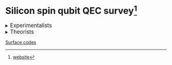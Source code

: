 # Silicon spin qubit QEC survey[^1]

[^1]: [website](https://marcosj.github.io/qdot/)

<details><summary><big>Experimentalists</big></summary>

- <details><summary>Seigo Tarucha (RIKEN)</summary>

	&emsp;[arXiv](https://arxiv.org/search/?query=Seigo+Tarucha&searchtype=author&abstracts=hide)
	&emsp;[scholar](https://www.semanticscholar.org/author/S.-Tarucha/4578509?sort=pub-date)
	&emsp;[ORCID](https://orcid.org/0000-0001-7465-0135)

	year | title | DOI | pdf | ppt
	--- | --- | --- | --- | ---
	2023 | Rapid single-shot parity spin readout in a silicon double quantum dot with fidelity exceeding 99% | [arXiv](https://arxiv.org/abs/2309.00225) | <a href="https://arxiv.org/pdf/2309.00225">pdf</a>
	2023 | Hamiltonian Phase Error in Resonantly Driven CNOT Gate Above the Fault-Tolerant Threshold | [arXiv](https://arxiv.org/pdf/2307.09031) | <a href="https://arxiv.org/pdf/2307.09031">pdf</a>
	2023 | Dynamical nuclear spin polarization in a quantum dot with an EDSR-driven electron spin | [arXiv](https://arxiv.org/abs/2306.11253) | <a href="https://arxiv.org/pdf/2306.11253">pdf</a>
	2023 | Josephson diode effect derived from short-range coherent coupling | [arXiv](https://arxiv.org/abs/2305.07923) [DOI](https://www-nature-com.ezproxy.sibdi.ucr.ac.cr/articles/s41567-023-02144-x) | <a href="https://arxiv.org/pdf/2305.07923.pdf">pdf</a> <a href="https://www-nature-com.ezproxy.sibdi.ucr.ac.cr/articles/s41567-023-02144-x.pdf">pdf</a>
	2023 | Engineering of anomalous Josephson effect in coherently coupled Josephson junctions | [arXiv](https://arxiv.org/abs/2305.06596) | <a href="https://arxiv.org/pdf/2305.06596">pdf</a>
	2023 | Phase-dependent Andreev molecules and superconducting gap closing in coherently coupled Josephson junctions | [arXiv](https://arxiv.org/abs/2303.10540) | <a href="https://arxiv.org/pdf/2303.10540">pdf</a>
	2023 | Phonon-mediated spin dynamics in a two-electron double quantum dot under a phonon temperature gradient | [arXiv](https://arxiv.org/abs/2303.05700) | <a href="https://arxiv.org/pdf/2303.05700">pdf</a>
	2023 | Optically driven rotation of exciton-polariton condensates | [arXiv](https://arxiv.org/abs/2209.01904) [DOI](https://pubs-acs-org.ezproxy.sibdi.ucr.ac.cr/doi/10.1021/acs.nanolett.3c01021) | <a href="https://arxiv.org/pdf/2209.01904">pdf</a> <a href="https://pubs-acs-org.ezproxy.sibdi.ucr.ac.cr/doi/epdf/10.1021/acs.nanolett.3c01021">pdf</a>
	2023 | Spatial noise correlations beyond nearest-neighbor in 28Si/SiGe spin qubits | [arXiv](https://arxiv.org/abs/2302.11717) | <a href="https://arxiv.org/pdf/2302.11717">pdf</a>
	2022 | Noise robust automatic charge state recognition in quantum dots by machine learning and pre-processing, and visual explanations of the model with Grad-CAM | [arXiv](https://arxiv.org/abs/2210.15070) | <a href="https://arxiv.org/pdf/2210.15070">pdf</a>
	2023 | Feedback-based active reset of a spin qubit in silicon | [arXiv](https://arxiv.org/abs/2209.02259) [DOI](https://doi.org/10.1038/s41534-023-00719-3) | <a href="https://arxiv.org/pdf/2209.02259">pdf</a> <a href="https://www.nature.com/articles/s41467-022-33453-z.pdf">pdf</a> | <a href="ppt/2209.02259.html">ppt</a>
	2022 | A shuttling-based two-qubit logic gate for linking distant silicon quantum processors | [arXiv](https://arxiv.org/abs/2202.01357) [DOI](https://doi.org/10.1038/s41467-022-33453-z) | <a href="https://arxiv.org/pdf/2202.01357">pdf</a> <a href="https://www.nature.com/articles/s41467-022-33453-z.pdf">pdf</a> | <a href="ppt/2202.01357.html">ppt</a>
	2022 | Bayesian estimation of correlation functions | [arXiv](https://arxiv.org/abs/2205.03611) [DOI](https://doi.org/10.1103/PhysRevResearch.4.043166) | <a href="https://arxiv.org/pdf/2205.03611">pdf</a>
	2022 | Quasiparticle trapping at vortices producing Josephson supercurrent enhancement | [arXiv](https://arxiv.org/abs/2111.01381) [DOI](https://doi.org/10.1103/PhysRevLett.128.207001) | <a href="https://arxiv.org/pdf/2111.01381">pdf</a>
	2022 | Quantum error correction with silicon spin qubits | [arXiv](https://arxiv.org/abs/2201.08581) [DOI](https://doi.org/10.1038/s41586-022-04986-6) | <a href="https://arxiv.org/pdf/2201.08581">pdf</a> <a href="https://www.nature.com/articles/s41586-022-04986-6.pdf">pdf</a> | <a href="ppt/2201.08581.html">ppt</a>
	2022 | Observation of nonlocal Josephson effect on double InAs nanowires | [arXiv](https://arxiv.org/abs/2112.12960) [DOI](https://doi.org/10.1038/s42005-022-00994-0) | <a href="https://arxiv.org/pdf/2112.12960">pdf</a> <a href="https://www.nature.com/articles/s42005-022-00994-0.pdf">pdf</a>
	2021 | Coexistence of parallel and series current paths in parallel-coupled double quantum dots in nonlinear transport regime | [arXiv](https://arxiv.org/abs/2110.05857) [DOI](https://doi.org/10.35848/1882-0786/ac25c5) | <a href="https://arxiv.org/pdf/2110.05857">pdf</a>
	2022 | Temperature-induced phase transitions in the correlated quantum Hall state of bilayer graphene | [arXiv](https://arxiv.org/abs/2108.11464) [DOI](https://journals-aps-org.ezproxy.sibdi.ucr.ac.cr/prb/abstract/10.1103/PhysRevB.105.075427) | <a href="https://arxiv.org/pdf/2108.11464">pdf</a> <a href="https://journals-aps-org.ezproxy.sibdi.ucr.ac.cr/prb/pdf/10.1103/PhysRevB.105.075427">pdf</a>
	2022 | Fast universal quantum gate above the fault-tolerance threshold in silicon | [arXiv](https://arxiv.org/abs/2108.02626) [DOI](https://www-nature-com.ezproxy.sibdi.ucr.ac.cr/articles/s41586-021-04182-y) | <a href="https://arxiv.org/pdf/2108.02626">pdf</a> <a href="https://www-nature-com.ezproxy.sibdi.ucr.ac.cr/articles/s41586-021-04182-y.pdf">pdf</a> | <a href="ppt/2108.02626.html">ppt</a>
	2021 | Designs for a two-dimensional Si quantum dot array with spin qubit addressa | [arXiv](https://arxiv.org/abs/2106.11124) | <a href="https://arxiv.org/pdf/2106.11124">pdf</a>
	2022 | Real-time observation of charge-spin cooperative dynamics driven by a nonequilibrium phonon environment | [arXiv](https://arxiv.org/abs/2106.01576) [DOI](https://doi.org/10.1103/PhysRevLett.129.095901) | <a href="https://arxiv.org/pdf/2106.01576">pdf</a>
	2021 | Real-Time Feedback Control of Charge Sensing for Quantum Dot Qubits | [arXiv](https://arxiv.org/abs/2103.15258) [DOI](https://doi.org/10.1103/PhysRevApplied.15.L031003) | <a href="https://arxiv.org/pdf/2103.15258">pdf</a>
	2021 | Gate voltage dependence of noise distribution in radio-frequency reflectometry in gallium arsenide quantum dots | [arXiv](https://arxiv.org/abs/2012.04177) [DOI](https://doi.org/10.35848/1882-0786/abe41f) | <a href="https://arxiv.org/pdf/2012.04177">pdf</a>
	2021 | Quantum tomography of an entangled three-qubit state in silicon | [arXiv](https://arxiv.org/abs/2010.10316) [DOI](https://doi.org/10.1103/s41565-021-00925-0) | <a href="https://arxiv.org/pdf/2010.10316">pdf</a>| <a href="ppt/2010.10316.html">ppt</a>
	2020 | Half-Integer Shapiro Steps in a Short Ballistic InAs Nanowire Josephson Junction | [arXiv](https://arxiv.org/abs/2004.14039) [DOI](https://doi.org/10.1103/PhysRevResearch.2.033435) | <a href="https://arxiv.org/pdf/2004.14039">pdf</a>
	2020 | Spin orbit field in a physically defined p type MOS silicon double quantum dot | [arXiv](https://arxiv.org/abs/2003.07079) [DOI](https://doi.org/10.48550/arXiv.2003.07079) | <a href="https://arxiv.org/pdf/2003.07079">pdf</a>
	2020 | Coherence of a driven electron spin qubit actively decoupled from quasi-static noise | [arXiv](https://arxiv.org/abs/2001.02884) [DOI](https://doi.org/10.1103/PhysRevX.10.011060) | <a href="https://arxiv.org/pdf/2001.02884">pdf</a>
	2021 | Coherent Beam Splitting of Flying Electrons Driven by a Surface Acoustic Wave | [DOI](https://journals-aps-org.ezproxy.sibdi.ucr.ac.cr/prl/abstract/10.1103/PhysRevLett.126.070501) | <a href="https://journals-aps-org.ezproxy.sibdi.ucr.ac.cr/prl/pdf/10.1103/PhysRevLett.126.070501">pdf</a>
	2020 | Radio-frequency detected fast charge sensing in undoped silicon quantum dots | [arXiv](https://arxiv.org/abs/1910.03282) [DOI](https://doi.org/10.1021/acs.nanolett.9b03847) | <a href="https://arxiv.org/pdf/1910.03282">pdf</a>
	2019 | Charge transport of a spin-orbit-coupled Luttinger liquid | [arXiv](https://arxiv.org/abs/1904.06869) [DOI](https://doi.org/10.1103/PhysRevB.100.195423) | <a href="https://arxiv.org/pdf/1904.06869">pdf</a>
	2020 | Resonantly driven singlet-triplet spin qubit in silicon | [arXiv](https://arxiv.org/abs/1910.00771) [DOI](https://doi.org/10.1103/PhysRevLett.124.117701) | <a href="https://arxiv.org/pdf/1910.00771">pdf</a>
	2019 | Dominant non-local superconducting proximity effect due to electron-electron interaction in a ballistic double nanowire | [arXiv](https://arxiv.org/abs/1810.04832) | <a href="https://arxiv.org/pdf/1810.04832">pdf</a>
	2020 | Full counting statistics of spin-flip and spin-conserving charge transitions in Pauli-spin blockade | [arXiv](https://arxiv.org/abs/1909.12027) [DOI](https://doi.org/10.1103/PhysRevResearch.2.033120) | <a href="https://arxiv.org/pdf/1909.12027">pdf</a>
	2021 | Spin-valley Hall transport induced by spontaneous symmetry breaking in half-filled zero Landau level of bilayer graphene | [arXiv](https://arxiv.org/abs/1905.03166) [DOI](https://doi.org/10.1103/PhysRevLett.126.016801) | <a href="https://arxiv.org/pdf/1905.03166">pdf</a>
	2019 | Quantum non-demolition measurement of an electron spin qubit | [arXiv](https://arxiv.org/abs/1904.11220) [DOI](https://doi.org/10.1038/s41565-019-0426-x) | <a href="https://arxiv.org/pdf/1904.11220">pdf</a> | <a href="ppt/1904.11220.html">ppt</a>
	2019 | Strong Electron-Electron Interactions of a Tomonaga--Luttinger Liquid Observed in InAs Quantum Wires | [arXiv](https://arxiv.org/abs/1810.06259) [DOI](https://doi.org/10.1103/PhysRevB.99.155304) | <a href="https://arxiv.org/pdf/1810.06259">pdf</a>
	2018 | Density-Matrix Simulation of Logical Qubit using 3-qubit Quantum Error Correction Code | [arXiv](https://arxiv.org/abs/1810.01029) [DOI](https://doi.org/10.48550/arXiv.1810.01029) | <a href="https://arxiv.org/pdf/1810.01029">pdf</a> | <a href="ppt/1810.01029.html">ppt</a>
	2019 | Difference in charge and spin dynamics in a quantum dot-lead coupled system | [arXiv](https://arxiv.org/abs/1808.05303) [DOI](https://doi.org/10.1103/PhysRevB.99.085402) | <a href="https://arxiv.org/pdf/1808.05303">pdf</a>
	2019 | Quantum state transfer of angular momentum via single electron photo-excitation from a Zeeman-resolved light hole | [arXiv](https://arxiv.org/abs/1805.05147) [DOI](https://doi.org/10.1103/PhysRevB.99.085203) | <a href="https://arxiv.org/pdf/1805.05147">pdf</a>
	2018 | A quantum-dot spin qubit with coherence limited by charge noise and fidelity higher than 99.9% | [arXiv](https://arxiv.org/abs/1708.01454) [DOI](https://doi.org/10.1038/s41565-017-0014-x) | <a href="https://arxiv.org/pdf/1708.01454.pdf">pdf</a>
  </details>

- <details><summary>Jason Petta (Princeton)</summary>

	&emsp;[arXiv](https://arxiv.org/search/cond-mat?query=Jason+Petta&searchtype=author&abstracts=hide)
	&emsp;[scholar](https://www.semanticscholar.org/author/J.-Petta/2201118?sort=pub-date)
	&emsp;[scholar](https://scholar.google.com/citations?user=OxGfOMAAAAAJ&sortby=pubdate)
	&emsp;[ORCID](https://orcid.org/0000-0002-6416-0789)

	year | title | DOI | pdf | ppt
	--- | --- | --- | --- | ---
	2023 | Analysis and mitigation of residual exchange coupling in linear spin qubit arrays | [arXiv](https://arxiv.org/abs/2308.11308) | <a href="https://arxiv.org/pdf/2308.11308">pdf</a>
	2023 | Compressed gate characterization for quantum devices with time-correlated noise | [arXiv](https://arxiv.org/abs/2307.14432) | <a href="https://arxiv.org/pdf/2307.14432">pdf</a>
	2023 | Cavity-mediated entanglement of parametrically driven spin qubits via sidebands  | [arXiv](https://arxiv.org/abs/2307.06067) | <a href="https://arxiv.org/pdf/2307.06067">pdf</a>
	2023 | Developing high-impedance superconducting resonators and on-chip filters for semiconductor quantum dot circuit quantum electrodynamics | [arXiv](https://arxiv.org/abs/2306.16499) | <a href="https://arxiv.org/pdf/2306.16499">pdf</a>
	2023 | Dispersive readout of a silicon quantum device using an atomic force microscope-based rf gate sensor | [arXiv](https://arxiv.org/abs/2305.05571) | <a href="https://arxiv.org/pdf/2305.05571">pdf</a>
	2023 | Second Quantization: Gating a Quantum Dot Through the Sequential Removal of Single Electrons from a Nanoscale Floating Gate | [arXiv](https://arxiv.org/abs/2302.07949) [DOI](https://doi.org/10.1103/PRXQuantum.4.030309) | <a href="https://arxiv.org/pdf/2302.07949">pdf</a>
	2022 | Optimal control of a cavity-mediated iSWAP gate between silicon spin qubits | [arXiv](https://arxiv.org/abs/2302.07949) [DOI](https://doi.org/10.1103/PhysRevApplied.18.064082) | <a href="https://arxiv.org/pdf/2208.11151">pdf</a>
	2022 | High fidelity state preparation, quantum control, and readout of an isotopically enriched silicon spin qubit | [arXiv](https://arxiv.org/abs/2204.09551) [DOI](https://doi.org/10.1103/PhysRevApplied.18.064028) | <a href="https://arxiv.org/pdf/2204.09551">pdf</a>
	2022 | Microwave-frequency scanning gate microscopy of a Si/SiGe double quantum dot | [arXiv](https://arxiv.org/abs/2203.05912) [DOI](https://doi.org/10.1021/acs.nanolett.2c01098) | <a href="https://arxiv.org/pdf/2203.05912">pdf</a>
	2023 | Semiconductor Spin Qubits | [arXiv](https://arxiv.org/abs/2112.08863) [DOI](https://doi.org/10.1103/RevModPhys.95.025003) | <a href="https://arxiv.org/pdf/2112.08863">pdf</a>
	2022 | Two-qubit silicon quantum processor with operation fidelity exceeding 99% | [arXiv](https://arxiv.org/abs/2112.08863) [DOI](https://doi.org/10.1126/sciadv.abn5130) | <a href="https://arxiv.org/pdf/2111.11937">pdf</a>
	2021 | Nuclear spin readout in a cavity-coupled hybrid quantum dot-donor system | [arXiv](https://arxiv.org/abs/2012.01322) [DOI](https://doi.org/10.1103/PRXQuantum.2.020347) | <a href="https://arxiv.org/pdf/2012.01322">pdf</a>
	2021 | Cryogen-free scanning gate microscope for the characterization of Si/Si<sub>0.7</sub>Ge<sub>0.3</sub> quantum devices at milli-Kelvin temperatures | [arXiv](https://arxiv.org/abs/2105.05684) [DOI](https://doi.org/10.1103/PhysRevApplied.15.044052) | <a href="https://arxiv.org/pdf/2105.05684">pdf</a>
	2021 | Spin digitizer for high-fidelity readout of a cavity-coupled silicon triple quantum dot | [arXiv](https://arxiv.org/abs/2104.03862) [DOI](https://doi.org/10.1103/PhysRevApplied.15.044052) | <a href="https://arxiv.org/pdf/2104.03862">pdf</a>
	2021 | Probing the Spatial Variation of the Inter-Valley Tunnel Coupling in a Silicon Triple Quantum Dot | [arXiv](https://arxiv.org/abs/2101.12594) [DOI](https://doi.org/10.1103/PRXQuantum.2.020309) | <a href="https://arxiv.org/pdf/2101.12594">pdf</a>
	2020 | Coherent transport of spin by adiabatic passage in quantum dot arrays | [arXiv](https://arxiv.org/abs/2007.10582) [DOI](https://doi.org/10.1103/PhysRevB.102.155404) | <a href="https://arxiv.org/pdf/2007.10582.pdf">pdf</a>
	2020 | Spin shuttling in a silicon double quantum dot | [arXiv](https://arxiv.org/abs/2007.03598) [DOI](https://doi.org/10.1103/PhysRevB.102.195418) | <a href="https://arxiv.org/pdf/2007.03598">pdf</a>
	2020 | Split-Gate Cavity Coupler for Silicon Circuit Quantum Electrodynamics | [arXiv](https://arxiv.org/abs/2003.01088) [DOI](https://doi.org/10.1063/5.0006442) | <a href="https://arxiv.org/pdf/2003.01088">pdf</a>
	2020 | Hybrid quantum systems with circuit quantum electrodynamics | [DOI](https://doi.org/10.1038/s41567-020-0797-9) [DOI](https://www-nature-com.ezproxy.sibdi.ucr.ac.cr/articles/s41567-020-0797-9) | <a href="https://www-nature-com.ezproxy.sibdi.ucr.ac.cr/articles/s41567-020-0797-9.pdf">pdf</a>
	2019 | Electric-field control and noise protection of the flopping-mode spin qubit | [arXiv](https://arxiv.org/abs/1904.13117) [DOI](https://doi.org/10.1103/PhysRevB.100.125430) | <a href="https://arxiv.org/pdf/1904.13117">pdf</a>
	2019 | Computer-automated tuning procedures for semiconductor quantum dot arrays | [arXiv](https://arxiv.org/abs/1907.10775) [DOI](https://doi.org/10.1063/1.5121444) | <a href="https://arxiv.org/pdf/1907.10775">pdf</a>
	2019 | Coherent transfer of quantum information in silicon using resonant SWAP gates | [arXiv](https://arxiv.org/abs/1906.04512) [DOI](https://doi.org/10.1038/s41534-019-0225-0) | <a href="https://arxiv.org/pdf/1906.04512">pdf</a>
	2019 | Protocol for a resonantly-driven three-qubit Toffoli gate with silicon spin qubits | [arXiv](https://arxiv.org/abs/1905.06756) [DOI](https://doi.org/10.1103/PhysRevB.100.085419) | <a href="https://arxiv.org/pdf/1905.06756">pdf</a>
	2020 | Superconductor-semiconductor hybrid cavity quantum electrodynamics | [arXiv](https://arxiv.org/abs/1905.01155) [DOI](https://doi.org/10.1038/s42254-019-0135-2) | <a href="https://arxiv.org/pdf/1905.01155">pdf</a>
	2020 | Long-Range Microwave Mediated Interactions Between Electron Spins | [arXiv](https://arxiv.org/abs/1905.00776) [DOI](https://doi.org/10.1038/s41586-019-1867-y) | <a href="https://arxiv.org/pdf/1905.00776">pdf</a>
	2020 | Flopping-mode electric dipole spin resonance | [arXiv](https://arxiv.org/abs/1905.00346) [DOI](https://doi.org/10.1103/PhysRevResearch.2.012006) | <a href="https://arxiv.org/pdf/1905.00346">pdf</a>
	2019 | Site-selective quantum control in an isotopically enriched 28Si/SiGe quadruple quantum dot | [arXiv](https://arxiv.org/abs/1903.05952) [DOI](https://doi.org/10.1103/PhysRevApplied.11.061006) | <a href="https://arxiv.org/pdf/1903.05952">pdf</a>
	2019 | Optimized cavity-mediated dispersive two-qubit gates between spin qubits | [arXiv](https://arxiv.org/abs/1902.07649) [DOI](https://doi.org/10.1103/PhysRevB.100.081412) | <a href="https://arxiv.org/pdf/1902.07649">pdf</a>
	2019 | Single-Spin Relaxation in a Synthetic Spin-Orbit Field | [arXiv](https://arxiv.org/abs/1811.00848) [DOI](https://doi.org/10.1103/PhysRevApplied.11.044063) | <a href="https://arxiv.org/pdf/1811.00848">pdf</a>
	2019 | Shuttling a single charge across a one-dimensional array of silicon quantum dots | [arXiv](https://arxiv.org/abs/1809.03976) [DOI](https://doi.org/10.1038/s41467-019-08970-z) | <a href="https://arxiv.org/pdf/1809.03976">pdf</a>
  </details>

- <details><summary>Menno Veldhorst (Delft)</summary>

	&emsp;[arXiv](https://arxiv.org/search/cond-mat?query=M.+Veldhorst&searchtype=author&abstracts=hide)
	&emsp;[scholar](https://www.semanticscholar.org/author/M.-Veldhorst/40566907?sort=pub-date)
	&emsp;[scholar](https://scholar.google.com/citations?user=I79s7rMAAAAJ&sortby=pubdate)
	&emsp;[ORCID](https://orcid.org/0000-0001-9730-3523)

	year | title | DOI | pdf | ppt
	--- | --- | --- | --- | ---
	2023 | Germanium wafers for strained quantum wells with low disorder | [arXiv](https://arxiv.org/abs/2305.08971) | <a href="https://arxiv.org/pdf/2305.08971">pdf</a>
	2023 | Coherent spin qubit shuttling through germanium quantum dots | [arXiv](https://arxiv.org/abs/2308.02406) | <a href="https://arxiv.org/pdf/2308.02406">pdf</a>
	2023 | Bichromatic Rabi control of semiconductor qubits | [arXiv](https://arxiv.org/abs/2308.01720) | <a href="https://arxiv.org/pdf/2308.01720">pdf</a>
	2023 | Simultaneous single-qubit driving of semiconductor spin qubits at the fault-tolerant threshold | [arXiv](https://arxiv.org/abs/2109.07837) [DOI](https://doi.org/10.1038/s41467-023-39334-3) | <a href="https://arxiv.org/pdf/2109.07837">pdf</a>
	2023 | Exciton transport in a germanium quantum dot ladder | [arXiv](https://arxiv.org/abs/2307.02401) | <a href="https://arxiv.org/pdf/2307.02401">pdf</a>
	2023 | Electrical operation of planar Ge hole spin qubits in an in-plane magnetic field | [arXiv](https://arxiv.org/abs/2307.01451) | <a href="https://arxiv.org/pdf/2307.01451">pdf</a>
	2023 | A 2D quantum dot array in planar <sup>28</sup>Si/SiGe | [arXiv](https://arxiv.org/abs/2305.19681) | <a href="https://arxiv.org/pdf/2305.19681">pdf</a>
	2023 | A vertical gate-defined double quantum dot in a strained germanium double quantum well | [arXiv](https://arxiv.org/abs/2305.14064) | <a href="https://arxiv.org/pdf/2305.14064">pdf</a>
	2022 | Hard superconducting gap in germanium | [arXiv](https://arxiv.org/abs/2206.00569) [DOI](https://doi.org/10.1038/s43246-023-00351-w) | <a href="https://arxiv.org/pdf/2206.00569">pdf</a>
	2022 | Electrical control of uniformity in quantum dot devices | [arXiv](https://arxiv.org/abs/2211.13493) [DOI](https://doi.org/10.1021/acs.nanolett.2c04446) | <a href="https://arxiv.org/pdf/2211.13493">pdf</a>
	2022 | Shared control of a 16 semiconductor quantum dot crossbar array | [arXiv](https://arxiv.org/abs/2209.06609) | <a href="https://arxiv.org/pdf/2209.06609">pdf</a>
	2022 | Spiderweb array: A sparse spin-qubit array | [arXiv](https://arxiv.org/abs/2110.00189) [DOI](https://doi.org/10.1103/PhysRevApplied.18.024053) | <a href="https://arxiv.org/pdf/2110.00189">pdf</a>
	2022 | Probing resonating valence bonds on a programmable germanium quantum simulator | [arXiv](https://arxiv.org/abs/2208.11505) [DOI](https://doi.org/10.1038/s41534-023-00727-3) | <a href="https://arxiv.org/pdf/2208.11505">pdf</a>
	2022 | Modelling of planar germanium hole qubits in electric and magnetic fields | [arXiv](https://arxiv.org/abs/2208.04795) | <a href="https://arxiv.org/pdf/2208.04795">pdf</a>
	2022 | Phase flip code with semiconductor spin qubits | [arXiv](https://arxiv.org/abs/2202.11530) [DOI](https://www.nature.com/articles/s41534-022-00639-8) | <a href="https://arxiv.org/pdf/2202.11530">pdf</a> | <a href="ppt/2202.11530.html">ppt</a>
	2022 | Universal control of a six-qubit quantum processor in silicon | [arXiv](https://arxiv.org/abs/2202.09252) [DOI](https://doi.org/10.1038/s41586-022-05117-x) | <a href="https://arxiv.org/pdf/2202.09252">pdf</a>
	2022 | A quantum dot crossbar with sublinear scaling of interconnects at cryogenic temperature | [arXiv](https://arxiv.org/abs/2202.04482) | <a href="https://arxiv.org/pdf/2202.04482">pdf</a>
	2022 | Lightly-strained germanium quantum wells with hole mobility exceeding one million | [arXiv](https://arxiv.org/abs/2112.11860) [DOI](https://doi.org/10.1063/5.0083161) | <a href="https://arxiv.org/pdf/2112.11860">pdf</a>
	2022 | A high-mobility hole bilayer in a germanium double quantum well | [arXiv](https://arxiv.org/abs/2201.06862) | <a href="https://arxiv.org/pdf/2201.06862">pdf</a>
	2021 | Electrical control of the g-tensor of a single hole in a silicon MOS quantum dot | [arXiv](https://arxiv.org/abs/2012.04985) [DOI](https://doi.org/10.1103/PhysRevB.104.235303) | <a href="https://arxiv.org/pdf/2012.04985">pdf</a>
	2021 | Single-Hole Pump in Germanium | [arXiv](https://arxiv.org/abs/2105.14864) [DOI](https://doi.org/10.1088/1361-6463/ac181d) | <a href="https://arxiv.org/pdf/2105.14864">pdf</a>
	2021 | Enhancement of Proximity Induced Superconductivity in a Planar Ge Hole Gas | [arXiv](https://arxiv.org/abs/2012.00322) [DOI](https://doi.org/10.1103/PhysRevResearch.3.L022005) | <a href="https://arxiv.org/pdf/2012.00322">pdf</a>
	2021 | Qubits made by advanced semiconductor manufacturing | [arXiv](https://arxiv.org/abs/2101.12650) [DOI](https://doi.org/10.1038/s41928-022-00727-9) | <a href="https://arxiv.org/pdf/2101.12650">pdf</a>
	2020 | CMOS-based cryogenic control of silicon quantum circuits | [arXiv](https://arxiv.org/abs/2009.14185) [DOI](https://doi.org/10.1038/s41586-021-03469-4) | <a href="https://arxiv.org/pdf/2009.14185">pdf</a>
	2020 | Effect of quantum Hall edge strips on valley splitting in silicon quantum wells | [arXiv](https://arxiv.org/abs/2006.02305) [DOI](https://doi.org/10.1103/PhysRevLett.125.186801) | <a href="https://arxiv.org/pdf/2006.02305">pdf</a>
	2020 | A four-qubit germanium quantum processor | [arXiv](https://arxiv.org/abs/2009.04268) [DOI](https://doi.org/10.1038/s41586-021-03332-6) | <a href="https://arxiv.org/pdf/2009.04268">pdf</a>
	2020 | A two-dimensional array of single-hole quantum dots | [arXiv](https://arxiv.org/abs/2008.11666) [DOI](https://doi.org/10.1063/5.0037330) | <a href="https://arxiv.org/pdf/2008.11666">pdf</a>
	2020 | High-fidelity two-qubit gates in silicon above one Kelvin | [arXiv](https://arxiv.org/abs/2007.09034) | <a href="https://arxiv.org/pdf/2007.09034">pdf</a>
	2020 | Low percolation density and charge noise with holes in germanium | [arXiv](https://arxiv.org/abs/2007.06328) [DOI](https://doi.org/10.1088/2633-4356/abcd82) | <a href="https://arxiv.org/pdf/2007.06328">pdf</a>
	2020 | Spin relaxation benchmarks and individual qubit addressability for holes in quantum dots | [arXiv](https://arxiv.org/abs/2006.12563) [DOI](https://doi.org/10.1021/acs.nanolett.0c02589) | <a href="https://arxiv.org/pdf/2006.12563">pdf</a>
	2020 | On-chip Integration of Si/SiGe-based Quantum Dots and Switched-capacitor Circuits | [arXiv](https://arxiv.org/abs/2005.03851) [DOI](https://doi.org/10.1063/5.0012883) | <a href="https://arxiv.org/pdf/2005.03851">pdf</a>
	2020 | The germanium quantum information route | [arXiv](https://arxiv.org/abs/2004.08133) [DOI](https://doi.org/10.1038/s41578-020-00262-z) | <a href="https://arxiv.org/pdf/2004.08133">pdf</a>
	2020 | Exchange coupling in a linear chain of three quantum-dot spin qubits in silicon | [arXiv](https://arxiv.org/abs/2004.07666) [DOI](https://doi.org/10.1021/acs.nanolett.0c04771) | <a href="https://arxiv.org/pdf/2004.07666">pdf</a>
	2020 | Tunable coupling and isolation of single electrons in silicon metal-oxide-semiconductor quantum dots  | [arXiv](https://arxiv.org/abs/1907.08523) [DOI](https://doi.org/10.1021/acs.nanolett.9b03254) | <a href="https://arxiv.org/pdf/1907.08523">pdf</a>
	2019 | A single-hole spin qubit | [arXiv](https://arxiv.org/abs/1912.10426) [DOI](https://doi.org/10.1038/s41467-020-17211-7) | <a href="https://arxiv.org/pdf/1912.10426">pdf</a>
	2019 | A sparse spin qubit array with integrated control electronics | [arXiv](https://arxiv.org/abs/1912.06461) [DOI](https://doi.org/10.1109/IEDM19573.2019.8993570) | <a href="https://arxiv.org/pdf/1912.06461">pdf</a>
	2019 | Universal quantum logic in hot silicon qubits | [arXiv](https://arxiv.org/abs/1910.05289) [DOI](https://doi.org/10.1038/s41586-020-2170-7) | <a href="https://arxiv.org/pdf/1910.05289">pdf</a>
	2019 | Quantum Dot Arrays in Silicon and Germanium | [arXiv](https://arxiv.org/abs/1909.06575) [DOI](https://doi.org/10.1063/5.0002013) | <a href="https://arxiv.org/pdf/1909.06575">pdf</a>
	2019 | Multiplexed quantum transport using commercial off-the-shelf CMOS at sub-kelvin temperatures | [arXiv](https://arxiv.org/abs/1907.11816) [DOI](https://doi.org/10.1038/s41534-020-0274-4) | <a href="https://arxiv.org/pdf/1907.11816">pdf</a>
	2019 | Light effective hole mass in undoped Ge/SiGe quantum wells | [arXiv](https://arxiv.org/abs/1905.08064) [DOI](https://doi.org/10.1103/PhysRevB.100.041304) | <a href="https://arxiv.org/pdf/1905.08064">pdf</a>
	2019 | Fast two-qubit logic with holes in germanium | [arXiv](https://arxiv.org/abs/1904.11443) [DOI](https://doi.org/10.1038/s41586-019-1919-3) | <a href="https://arxiv.org/pdf/1904.11443">pdf</a>
	2019 | Quantum transport properties of industrial <sup>28</sup>Si/<sup>28</sup>SiO<sub>2</sub> | [arXiv](https://arxiv.org/abs/1810.06521) [DOI](https://doi.org/10.1103/PhysRevApplied.12.014013) | <a href="https://arxiv.org/pdf/1810.06521">pdf</a>
  </details>

- <details><summary>Lieven Vandersypen (Delft)</summary>

	&emsp;[arXiv](https://arxiv.org/search/cond-mat?query=Lieven+Vandersypen&searchtype=author&abstracts=hide)
	&emsp;[scholar](https://www.semanticscholar.org/author/L.-Vandersypen/144210033?sort=pub-date)
	&emsp;[scholar](https://scholar.google.com/citations?user=76G4XCQAAAAJ&sortby=pubdate)
	&emsp;[ORCID](https://orcid.org/0000-0003-4346-7877)

	year | title | DOI | pdf | ppt
	--- | --- | --- | --- | ---
	2020 | Shuttling an Electron Spin through a Silicon Quantum Dot Array | [DOI](https://doi.org/10.1103/PRXQuantum.4.030303) | <a href="https://arxiv.org/pdf/PRXQuantum.4.030303">pdf</a>
	2020 | Nonlinear Response and Crosstalk of Electrically Driven Silicon Spin Qubits | [DOI](https://doi.org/10.1103/PhysRevApplied.19.044078) | <a href="https://arxiv.org/pdf/PhysRevApplied.19.044078">pdf</a>
	2020 | Author Correction: Reducing charge noise in quantum dots by using thin silicon quantum wells | [DOI](https://doi.org/10.1038/s41467-023-37548-z) | <a href="https://arxiv.org/pdf/s41467-023-37548-z">pdf</a>
	2020 | Probing the Jaynes-Cummings Ladder with Spin Circuit Quantum Electrodynamics | [DOI](https://doi.org/10.1103/PhysRevLett.130.137001) | <a href="https://arxiv.org/pdf/PhysRevLett.130.137001">pdf</a>
	2020 | Reducing charge noise in quantum dots by using thin silicon quantum wells | [DOI](https://doi.org/10.1038/s41467-023-36951-w) | <a href="https://arxiv.org/pdf/s41467-023-36951-w">pdf</a>
	2020 | Design and integration of single-qubit rotations and two-qubit gates in silicon above one Kelvin | [DOI](https://doi.org/10.1038/s43246-022-00304-9) | <a href="https://arxiv.org/pdf/s43246-022-00304-9">pdf</a>
	2020 | Long-range electron-electron interactions in quantum dot systems and applications in quantum chemistry | [DOI](https://doi.org/10.1103/PhysRevResearch.4.033043) | <a href="https://arxiv.org/pdf/PhysRevResearch.4.033043">pdf</a>
	2020 | Coherent Spin-Spin Coupling Mediated by Virtual Microwave Photons | [DOI](https://doi.org/10.1103/PhysRevX.12.021026) | <a href="https://arxiv.org/pdf/PhysRevX.12.021026">pdf</a>
	2020 | Quantum logic with spin qubits crossing the surface code threshold | [DOI](https://doi.org/10.1038/s41586-021-04273-w) | <a href="https://arxiv.org/pdf/s41586-021-04273-w">pdf</a>
	2020 | Quantum-coherent nanoscience | [DOI](https://doi.org/10.1038/s41565-021-00994-1) | <a href="https://arxiv.org/pdf/s41565-021-00994-1">pdf</a>
	2020 | Quantum Simulation of Antiferromagnetic Heisenberg Chain with Gate-Defined Quantum Dots | [DOI](https://doi.org/10.1103/PhysRevX.11.041025) | <a href="https://arxiv.org/pdf/PhysRevX.11.041025">pdf</a>
	2020 | Radio-Frequency Reflectometry in Silicon-Based Quantum Dots | [DOI](https://doi.org/10.1103/PhysRevApplied.16.014057) | <a href="https://arxiv.org/pdf/PhysRevApplied.16.014057">pdf</a>
	2020 | Low percolation density and charge noise with holes in germanium | [DOI](https://doi.org/10.1088/2633-4356/abcd82) | <a href="https://arxiv.org/pdf/2633-4356">pdf</a>
	2020 | Electron cascade for distant spin readout | [DOI](https://doi.org/10.1038/s41467-020-20388-6) | <a href="https://arxiv.org/pdf/s41467-020-20388-6">pdf</a>
	2020 | On-Chip Microwave Filters for High-Impedance Resonators with Gate-Defined Quantum Dots | [DOI](https://doi.org/10.1103/PhysRevApplied.14.034025) | <a href="https://arxiv.org/pdf/PhysRevApplied.14.034025">pdf</a>
	2020 | Efficient Orthogonal Control of Tunnel Couplings in a Quantum Dot Array | [DOI](https://doi.org/10.1103/PhysRevApplied.13.054018) | <a href="https://arxiv.org/pdf/PhysRevApplied.13.054018">pdf</a>
	2020 | Universal quantum logic in hot silicon qubits | [DOI](https://doi.org/10.1038/s41586-020-2170-7) | <a href="https://arxiv.org/pdf/s41586-020-2170-7">pdf</a>
	2020 | Ab initio exact diagonalization simulation of the Nagaoka transition in quantum dots | [DOI](https://doi.org/10.1103/PhysRevB.100.155133) | <a href="https://arxiv.org/pdf/PhysRevB.100.155133">pdf</a>
	2020 | A new class of efficient randomized benchmarking protocols | [DOI](https://doi.org/10.1038/s41534-019-0182-7) | <a href="https://arxiv.org/pdf/s41534-019-0182-7">pdf</a>
	2020 | Rapid gate-based spin read-out in silicon using an on-chip resonator | [DOI](https://doi.org/10.1038/s41565-019-0488-9) | <a href="https://arxiv.org/pdf/s41565-019-0488-9">pdf</a>
  </details>

- <details><summary>Andrew Dzurak (UNSW, Diraq)</summary>

	&emsp;[arXiv](https://arxiv.org/search/cond-mat?query=Andrew+Dzurak&searchtype=author&abstracts=hide)
	&emsp;[scholar](https://www.semanticscholar.org/author/A.-Dzurak/2769334?sort=pub-date)
	&emsp;[scholar](https://scholar.google.com/citations?user=dEI9TsIAAAAJ&sortby=pubdate)
	&emsp;[ORCID](https://orcid.org/0000-0003-1389-5096)

	year | title | DOI | pdf | ppt
	--- | --- | --- | --- | ---
	2020 | Accessing the full capabilities of filter functions: Tool for detailed noise and quantum control susceptibility analysis | [DOI](https://doi.org/10.1103/PhysRevA.108.012426) | <a href="https://arxiv.org/pdf/PhysRevA.108.012426">pdf</a>
	2020 | Combining n-MOS Charge Sensing with p-MOS Silicon Hole Double Quantum Dots in a CMOS platform | [DOI](https://doi.org/10.1021/acs.nanolett.2c04417) | <a href="https://arxiv.org/pdf/acs.nanolett.2c04417">pdf</a>
	2020 | Implementation of an advanced dressing protocol for global qubit control in silicon | [DOI](https://doi.org/10.1063/5.0096467) | <a href="https://arxiv.org/pdf/5.0096467">pdf</a>
	2020 | Materials for Silicon Quantum Dots and their Impact on Electron Spin Qubits | [DOI](https://doi.org/10.1002/adfm.202105488) | <a href="https://arxiv.org/pdf/adfm.202105488">pdf</a>
	2020 | Scaling silicon-based quantum computing using CMOS technology | [DOI](https://doi.org/10.1038/s41928-021-00681-y) | <a href="https://arxiv.org/pdf/s41928-021-00681-y">pdf</a>
	2020 | Pulse engineering of a global field for robust and universal quantum computation | [DOI](https://doi.org/10.1103/PhysRevA.104.062415) | <a href="https://arxiv.org/pdf/PhysRevA.104.062415">pdf</a>
	2020 | Quantum computation protocol for dressed spins in a global field | [DOI](https://doi.org/10.1103/PhysRevB.104.235411) | <a href="https://arxiv.org/pdf/PhysRevB.104.235411">pdf</a>
	2020 | Single-electron spin resonance in a nanoelectronic device using a global field | [DOI](https://doi.org/10.1126/sciadv.abg9158) | <a href="https://arxiv.org/pdf/sciadv.abg9158">pdf</a>
	2020 | A High-Sensitivity Charge Sensor for Silicon Qubits above 1 K | [DOI](https://doi.org/10.1021/acs.nanolett.1c01003) | <a href="https://arxiv.org/pdf/acs.nanolett.1c01003">pdf</a>
	2020 | Conditional quantum operation of two exchange-coupled single-donor spin qubits in a MOS-compatible silicon device | [DOI](https://doi.org/10.1038/s41467-020-20424-5) | <a href="https://arxiv.org/pdf/s41467-020-20424-5">pdf</a>
	2020 | Controllable freezing of the nuclear spin bath in a single-atom spin qubit | [DOI](https://doi.org/10.1126/sciadv.aba3442) | <a href="https://arxiv.org/pdf/sciadv.aba3442">pdf</a>
	2020 | Waiting time distributions in a two-level fluctuator coupled to a superconducting charge detector | [DOI](https://doi.org/10.1103/PhysRevResearch.1.033163) | <a href="https://arxiv.org/pdf/PhysRevResearch.1.033163">pdf</a>
	2020 | Silicon integration for quantum sensing | [DOI](https://doi.org/10.1038/s41928-019-0278-2) | <a href="https://arxiv.org/pdf/s41928-019-0278-2">pdf</a>
	2020 | Fidelity benchmarks for two-qubit gates in silicon | [DOI](https://doi.org/10.1038/s41586-019-1197-0) | <a href="https://arxiv.org/pdf/s41586-019-1197-0">pdf</a>
	2020 | Gate-based single-shot readout of spins in silicon | [DOI](https://doi.org/10.1038/s41565-019-0400-7) | <a href="https://arxiv.org/pdf/s41565-019-0400-7">pdf</a>
	2020 | Geometric formalism for constructing arbitrary single-qubit dynamically corrected gates | [DOI](https://doi.org/10.1103/physreva.99.052321) | <a href="https://arxiv.org/pdf/physreva.99.052321">pdf</a>
	2020 | Electron spin relaxation of single phosphorus donors in metal-oxide-semiconductor nanoscale devices | [DOI](https://doi.org/10.1103/physrevb.99.205306) | <a href="https://arxiv.org/pdf/physrevb.99.205306">pdf</a>
	2020 | Controlling Spin-Orbit Interactions in Silicon Quantum Dots Using Magnetic Field Direction | [DOI](https://doi.org/10.1103/physrevx.9.021028) | <a href="https://arxiv.org/pdf/physrevx.9.021028">pdf</a>
	2020 | Silicon qubit fidelities approaching incoherent noise limits via pulse engineering | [DOI](https://doi.org/10.1038/s41928-019-0234-1) | <a href="https://arxiv.org/pdf/s41928-019-0234-1">pdf</a>
	2020 | High-fidelity and robust two-qubit gates for quantum-dot spin qubits in silicon | [DOI](https://doi.org/10.1103/physreva.99.042310) | <a href="https://arxiv.org/pdf/physreva.99.042310">pdf</a>
  </details>

- <details><summary>Andrea Morello (UNSW)</summary>

	&emsp;[arXiv](https://arxiv.org/search/cond-mat?query=Andrea+Morello&searchtype=author&abstracts=hide)
	&emsp;[scholar](https://www.semanticscholar.org/author/A.-Morello/145508119?sort=pub-date)
	&emsp;[scholar](https://scholar.google.com/citations?user=_G8qcyEAAAAJ&sortby=pubdate)
	&emsp;[ORCID](https://orcid.org/0000-0001-7445-699X)

	year | title | DOI | pdf | ppt
	--- | --- | --- | --- | ---
	2020 | Deterministic Shallow Dopant Implantation in Silicon with Detection Confidence Upper-Bound to 99.85% by Ion–Solid Interactions | [DOI](https://doi.org/10.1002/adma.202103235) | <a href="https://arxiv.org/pdf/adma.202103235">pdf</a>
	2020 | Precision tomography of a three-qubit donor quantum processor in silicon | [DOI](https://doi.org/10.1038/s41586-021-04292-7) | <a href="https://arxiv.org/pdf/s41586-021-04292-7">pdf</a>
	2020 | Measuring out-of-time-ordered correlation functions without reversing time evolution | [DOI](https://doi.org/10.1103/physreva.106.042429) | <a href="https://arxiv.org/pdf/physreva.106.042429">pdf</a>
	2020 | Near-Surface Electrical Characterization of Silicon Electronic Devices Using Focused keV-Range Ions | [DOI](https://doi.org/10.1103/physrevapplied.18.034037) | <a href="https://arxiv.org/pdf/physrevapplied.18.034037">pdf</a>
	2020 | Coherent spin qubit transport in silicon | [DOI](https://doi.org/10.1038/s41467-021-24371-7) | <a href="https://arxiv.org/pdf/s41467-021-24371-7">pdf</a>
	2020 | Exchange Coupling in a Linear Chain of Three Quantum-Dot Spin Qubits in Silicon | [DOI](https://doi.org/10.1021/acs.nanolett.0c04771) | <a href="https://arxiv.org/pdf/acs.nanolett.0c04771">pdf</a>
	2020 | Fast Coherent Control of a Nitrogen-Vacancy-Center Spin Ensemble Using a Dielectric Resonator at Cryogenic Temperatures | [DOI](https://doi.org/10.1103/physrevapplied.16.044051) | <a href="https://arxiv.org/pdf/physrevapplied.16.044051">pdf</a>
	2020 | Engineering local strain for single-atom nuclear acoustic resonance in silicon | [DOI](https://doi.org/10.1063/5.0069305) | <a href="https://arxiv.org/pdf/5.0069305">pdf</a>
	2020 | An ultra-stable 1.5 T permanent magnet assembly for qubit experiments at cryogenic temperatures | [DOI](https://doi.org/10.1063/5.0055318) | <a href="https://arxiv.org/pdf/5.0055318">pdf</a>
	2020 | Full configuration interaction simulations of exchange-coupled donors in silicon using multi-valley effective mass theory | [DOI](https://doi.org/10.1088/1367-2630/ac0abf) | <a href="https://arxiv.org/pdf/1367-2630">pdf</a>
	2020 | Semiconductor qubits in practice | [DOI](https://doi.org/10.1038/s42254-021-00283-9) | <a href="https://arxiv.org/pdf/s42254-021-00283-9">pdf</a>
	2020 | Pauli Blockade in Silicon Quantum Dots with Spin-Orbit Control | [DOI](https://doi.org/10.1103/prxquantum.2.010303) | <a href="https://arxiv.org/pdf/prxquantum.2.010303">pdf</a>
	2020 | A silicon quantum-dot-coupled nuclear spin qubit | [DOI](https://doi.org/10.1038/s41565-019-0587-7) | <a href="https://arxiv.org/pdf/s41565-019-0587-7">pdf</a>
	2020 | Coherent electrical control of a single high-spin nucleus in silicon | [DOI](https://doi.org/10.1038/s41586-020-2057-7) | <a href="https://arxiv.org/pdf/s41586-020-2057-7">pdf</a>
	2020 | Coherent spin control of s-, p-, d- and f-electrons in a silicon quantum dot | [DOI](https://doi.org/10.1038/s41467-019-14053-w) | <a href="https://arxiv.org/pdf/s41467-019-14053-w">pdf</a>
	2020 | Donor Spins in Silicon for Quantum Technologies | [DOI](https://doi.org/10.1002/qute.202000005) | <a href="https://arxiv.org/pdf/qute.202000005">pdf</a>
	2020 | Spin thermometry and spin relaxation of optically detected Cr3+ ions in ruby Al2O3 | [DOI](https://doi.org/10.1103/physrevb.102.104114) | <a href="https://arxiv.org/pdf/physrevb.102.104114">pdf</a>
	2020 | Operation of a silicon quantum processor unit cell above one kelvin | [DOI](https://doi.org/10.1038/s41586-020-2171-6) | <a href="https://arxiv.org/pdf/s41586-020-2171-6">pdf</a>
	2020 | Scalable quantum computing with ion-implanted dopant atoms in Silicon | [DOI](https://doi.org/10.1109/iedm.2018.8614498) | <a href="https://arxiv.org/pdf/iedm.2018.8614498">pdf</a>
	2020 | Single-spin qubits in isotopically enriched silicon at low magnetic field | [DOI](https://doi.org/10.1038/s41467-019-13416-7) | <a href="https://arxiv.org/pdf/s41467-019-13416-7">pdf</a>
  </details>

- <details><summary>Michelle Simmons (UNSW, Silicon QC)</summary>

	&emsp;[arXiv](https://arxiv.org/search/cond-mat?query=M.+Y.+Simmons&searchtype=author&abstracts=hide)
	&emsp;[scholar](https://www.semanticscholar.org/author/M.-Simmons/34735201?sort=pub-date)
	&emsp;[ORCID](https://orcid.org/0000-0002-6422-5888)

	year | title | DOI | pdf | ppt
	--- | --- | --- | --- | ---
	2020 | A solid-state quantum microscope for wavefunction control of an atom-based quantum dot device in silicon | [DOI](https://doi.org/10.1038/s41928-023-00979-z) | <a href="https://arxiv.org/pdf/s41928-023-00979-z">pdf</a>
	2020 | Hyperfine-mediated spin relaxation in donor-atom qubits in silicon | [DOI](https://doi.org/10.1103/physrevresearch.5.023043) | <a href="https://arxiv.org/pdf/physrevresearch.5.023043">pdf</a>
	2020 | The Use of Exchange Coupled Atom Qubits as Atomic‐Scale Magnetic Field Sensors | [DOI](https://doi.org/10.1002/adma.202201625) | <a href="https://arxiv.org/pdf/adma.202201625">pdf</a>
	2020 | Single-Shot Readout of Multiple Donor Electron Spins with a Gate-Based Sensor | [DOI](https://doi.org/10.1103/prxquantum.4.010319) | <a href="https://arxiv.org/pdf/prxquantum.4.010319">pdf</a>
	2020 | Ramped measurement technique for robust high-fidelity spin qubit readout | [DOI](https://doi.org/10.1126/sciadv.abq0455) | <a href="https://arxiv.org/pdf/sciadv.abq0455">pdf</a>
	2020 | Engineering topological states in atom-based semiconductor quantum dots | [DOI](https://doi.org/10.1038/s41586-022-04706-0) | <a href="https://arxiv.org/pdf/s41586-022-04706-0">pdf</a>
	2020 | Coherent control of a donor-molecule electron spin qubit in silicon | [DOI](https://doi.org/10.1038/s41467-021-23662-3) | <a href="https://arxiv.org/pdf/s41467-021-23662-3">pdf</a>
	2020 | Engineering long spin coherence times of spin–orbit qubits in silicon | [DOI](https://doi.org/10.1038/s41563-020-0743-3) | <a href="https://arxiv.org/pdf/s41563-020-0743-3">pdf</a>
	2020 | Valley interference and spin exchange at the atomic scale in silicon | [DOI](https://doi.org/10.1038/s41467-020-19835-1) | <a href="https://arxiv.org/pdf/s41467-020-19835-1">pdf</a>
	2020 | Exploiting a Single‐Crystal Environment to Minimize the Charge Noise on Qubits in Silicon | [DOI](https://doi.org/10.1002/adma.202003361) | <a href="https://arxiv.org/pdf/adma.202003361">pdf</a>
	2020 | Single-Shot Spin Readout in Semiconductors Near the Shot-Noise Sensitivity Limit | [DOI](https://doi.org/10.1103/physrevx.9.041003) | <a href="https://arxiv.org/pdf/physrevx.9.041003">pdf</a>
	2020 | A two-qubit gate between phosphorus donor electrons in silicon | [DOI](https://doi.org/10.1038/s41586-019-1381-2) | <a href="https://arxiv.org/pdf/s41586-019-1381-2">pdf</a>
	2020 | Benchmarking high fidelity single-shot readout of semiconductor qubits | [DOI](https://doi.org/10.1088/1367-2630/ab242c) | <a href="https://arxiv.org/pdf/1367-2630">pdf</a>
	2020 | Spin read-out in atomic qubits in an all-epitaxial three-dimensional transistor | [DOI](https://doi.org/10.1038/s41565-018-0338-1) | <a href="https://arxiv.org/pdf/s41565-018-0338-1">pdf</a>
  </details>

- <details><summary>John Morton (UCL, Quantum Motion)</summary>

	&emsp;[arXiv](https://arxiv.org/search/cond-mat?query=J.+J.+L.+Morton&searchtype=author&abstracts=hide)
	&emsp;[scholar](https://www.semanticscholar.org/author/J.-Morton/39860231?sort=pub-date)
	&emsp;[scholar](https://scholar.google.com/citations?user=RcnAP38AAAAJ&sortby=pubdate)
	&emsp;[ORCID](https://orcid.org/0000-0002-0891-1111)

	year | title | DOI | pdf | ppt
	--- | --- | --- | --- | ---
	2020 | Probing spin dynamics of ultra-thin van der Waals magnets via photon-magnon coupling | [DOI](https://doi.org/10.1038/s41467-023-38322-x) | <a href="https://arxiv.org/pdf/s41467-023-38322-x">pdf</a>
	2020 | Functional basis of electron transport within photosynthetic complex I | [DOI](https://doi.org/10.1038/s41467-021-25527-1) | <a href="https://arxiv.org/pdf/s41467-021-25527-1">pdf</a>
	2020 | Using Deep Learning to Understand and Mitigate the Qubit Noise Environment | [DOI](https://doi.org/10.1103/prxquantum.2.010316) | <a href="https://arxiv.org/pdf/prxquantum.2.010316">pdf</a>
	2020 | Quantum registers hit the right wavelength | [DOI](https://doi.org/10.1038/s41563-020-00808-0) | <a href="https://arxiv.org/pdf/s41563-020-00808-0">pdf</a>
	2020 | Spin-enhanced nanodiamond biosensing for ultrasensitive diagnostics | [DOI](https://doi.org/10.1038/s41586-020-2917-1) | <a href="https://arxiv.org/pdf/s41586-020-2917-1">pdf</a>
	2020 | Radiative cooling of a spin ensemble | [DOI](https://doi.org/10.1038/s41567-020-0872-2) | <a href="https://arxiv.org/pdf/s41567-020-0872-2">pdf</a>
	2020 | Electron spin resonance spectroscopy with femtoliter detection volume | [DOI](https://doi.org/10.1063/5.0004322) | <a href="https://arxiv.org/pdf/5.0004322">pdf</a>
  </details>

- <details><summary>Thaddeus Ladd (HRL team)</summary>

	&emsp;[arXiv](https://arxiv.org/search/cond-mat?query=Thaddeus+Ladd&searchtype=author&abstracts=hide)
	&emsp;[scholar](https://www.semanticscholar.org/author/T.-Ladd/3176527?sort=pub-date)
	&emsp;[scholar](https://scholar.google.com/citations?user=cLoLAYcAAAAJ&sortby=pubdate)
	&emsp;[ORCID](https://orcid.org/0000-0002-0373-0717)

	year | title | DOI | pdf | ppt
	--- | --- | --- | --- | ---
	2019 | title | [arXiv](url) [DOI](url) | <a href="url">pdf</a>
  </details>

- <details><summary>Jim Harrington (HRL team)</summary>

	&emsp;[arXiv](https://arxiv.org/search/cond-mat?query=Harrington%2C+J&searchtype=author&abstracts=hide)
	&emsp;[scholar](https://www.semanticscholar.org/author/J.-Harrington/40653911?sort=pub-date)
	&emsp;[scholar](https://scholar.google.com/citations?user=jrLPKn8AAAAJ&sortby=pubdate)
	&emsp;[ORCID](https://orcid.org/0000-0001-8125-7251)

	year | title | DOI | pdf | ppt
	--- | --- | --- | --- | ---
	2019 | title | [arXiv](url) [DOI](url) | <a href="url">pdf</a>
  </details>

- <details><summary>Cody Jones (HRL team)</summary>

	&emsp;[arXiv](https://arxiv.org/search/cond-mat?query=Jones%2C+N+C&searchtype=author&abstracts=hide)
	&emsp;[scholar](https://www.semanticscholar.org/author/N.-C.-Jones/31686035?sort=pub-date)
	&emsp;[scholar](https://scholar.google.com/citations?user=jTPeVAEAAAAJ)

	year | title | DOI | pdf | ppt
	--- | --- | --- | --- | ---
	2019 | title | [arXiv](url) [DOI](url) | <a href="url">pdf</a>
  </details>

- <details><summary>Mark Eriksson (Wisconsin)</summary>

	&emsp;[arXiv](https://arxiv.org/search/cond-mat?query=Mark+A.+Eriksson&searchtype=author&abstracts=hide)
	&emsp;[scholar](https://www.semanticscholar.org/author/M.-Eriksson/3400369?sort=pub-date)
	&emsp;[scholar](https://scholar.google.com/citations?user=laMrb-wAAAAJ&sortby=pubdate)
	&emsp;[ORCID](https://orcid.org/0000-0002-3130-9735)

	year | title | DOI | pdf | ppt
	--- | --- | --- | --- | ---
	2020 | Latched readout for the quantum dot hybrid qubit | [DOI](https://doi.org/10.1063/5.0130865) | <a href="https://arxiv.org/pdf/5.0130865">pdf</a>
	2020 | How Valley-Orbit States in Silicon Quantum Dots Probe Quantum Well Interfaces | [DOI](https://doi.org/10.1103/physrevlett.128.146802) | <a href="https://arxiv.org/pdf/physrevlett.128.146802">pdf</a>
	2020 | 3D integration and measurement of a semiconductor double quantum dot with a high-impedance TiN resonator | [DOI](https://doi.org/10.1038/s41534-021-00469-0) | <a href="https://arxiv.org/pdf/s41534-021-00469-0">pdf</a>
	2020 | A simple numerical method for evaluating heat dissipation from curved wires with periodic applied heating | [DOI](https://doi.org/10.1063/5.0059648) | <a href="https://arxiv.org/pdf/5.0059648">pdf</a>
	2020 | Coherent Control and Spectroscopy of a Semiconductor Quantum Dot Wigner Molecule | [DOI](https://doi.org/10.1103/physrevlett.127.127701) | <a href="https://arxiv.org/pdf/physrevlett.127.127701">pdf</a>
	2020 | Magnetic-Gradient-Free Two-Axis Control of a Valley Spin Qubit in SixGe1−x | [DOI](https://doi.org/10.1103/physrevapplied.16.024029) | <a href="https://arxiv.org/pdf/physrevapplied.16.024029">pdf</a>
	2020 | Radio-Frequency Reflectometry in Silicon-Based Quantum Dots | [DOI](https://doi.org/10.1103/physrevapplied.16.014057) | <a href="https://arxiv.org/pdf/physrevapplied.16.014057">pdf</a>
	2020 | Ray-Based Framework for State Identification in Quantum Dot Devices | [DOI](https://doi.org/10.1103/prxquantum.2.020335) | <a href="https://arxiv.org/pdf/prxquantum.2.020335">pdf</a>
	2020 | Progress toward a capacitively mediated CNOT between two charge qubits in Si/SiGe | [DOI](https://doi.org/10.1038/s41534-020-00314-w) | <a href="https://arxiv.org/pdf/s41534-020-00314-w">pdf</a>
	2020 | Fabrication process and failure analysis for robust quantum dots in silicon | [DOI](https://doi.org/10.1088/1361-6528/abb559) | <a href="https://arxiv.org/pdf/1361-6528">pdf</a>
	2020 | Microwave engineering for semiconductor quantum dots in a cQED architecture | [DOI](https://doi.org/10.1063/5.0016248) | <a href="https://arxiv.org/pdf/5.0016248">pdf</a>
	2020 | Three-omega thermal-conductivity measurements with curved heater geometries | [DOI](https://doi.org/10.1063/5.0011627) | <a href="https://arxiv.org/pdf/5.0011627">pdf</a>
	2020 | Spatial noise correlations in a Si/SiGe two-qubit device from Bell state coherences | [DOI](https://doi.org/10.1103/physrevb.101.235133) | <a href="https://arxiv.org/pdf/physrevb.101.235133">pdf</a>
	2020 | The effect of external electric fields on silicon with superconducting gallium nano-precipitates | [DOI](https://doi.org/10.1063/5.0002460) | <a href="https://arxiv.org/pdf/5.0002460">pdf</a>
	2020 | Repetitive Quantum Nondemolition Measurement and Soft Decoding of a Silicon Spin Qubit | [DOI](https://doi.org/10.1103/physrevx.10.021006) | <a href="https://arxiv.org/pdf/physrevx.10.021006">pdf</a>
	2020 | Autotuning of Double-Dot Devices In Situ with Machine Learning | [DOI](https://doi.org/10.1103/physrevapplied.13.034075) | <a href="https://arxiv.org/pdf/physrevapplied.13.034075">pdf</a>
	2020 | Majorana bound states in nanowire-superconductor hybrid systems in periodic magnetic fields | [DOI](https://doi.org/10.1103/physrevb.101.125414) | <a href="https://arxiv.org/pdf/physrevb.101.125414">pdf</a>
  </details>

</details>

<details><summary><big>Theorists</big></summary>

- <details><summary>David DiVincenzo (Aachen)</summary>

	&emsp;[arXiv](https://arxiv.org/search/cond-mat?query=David+DiVincenzo&searchtype=author&abstracts=hide)
	&emsp;[scholar](https://www.semanticscholar.org/author/D.-DiVincenzo/2804168?sort=pub-date)
	&emsp;[scholar](https://scholar.google.com/citations?user=4kTctIoAAAAJ&sortby=pubdate)
	&emsp;[ORCID](https://orcid.org/0000-0003-4332-645X)

	year | title | DOI | pdf | ppt
	--- | --- | --- | --- | ---
	2020 | Consistent Quantization of Nearly Singular Superconducting Circuits | [DOI](https://doi.org/10.1103/physrevx.13.021017) | <a href="https://arxiv.org/pdf/physrevx.13.021017">pdf</a>
	2020 | Transmon platform for quantum computing challenged by chaotic fluctuations | [DOI](https://doi.org/10.1038/s41467-022-29940-y) | <a href="https://arxiv.org/pdf/s41467-022-29940-y">pdf</a>
	2020 | Circuit quantization with time-dependent magnetic fields for realistic geometries | [DOI](https://doi.org/10.1038/s41534-022-00539-x) | <a href="https://arxiv.org/pdf/s41534-022-00539-x">pdf</a>
	2020 | Blind three-qubit exact Grover search on a nitrogen-vacancy-center platform | [DOI](https://doi.org/10.1103/physreva.104.062422) | <a href="https://arxiv.org/pdf/physreva.104.062422">pdf</a>
	2020 | Blind oracular quantum computation | [DOI](https://doi.org/10.1088/2058-9565/ac13c8) | <a href="https://arxiv.org/pdf/2058-9565">pdf</a>
	2020 | Hardware-Encoding Grid States in a Nonreciprocal Superconducting Circuit | [DOI](https://doi.org/10.1103/physrevx.11.011032) | <a href="https://arxiv.org/pdf/physrevx.11.011032">pdf</a>
	2020 | What is measured when a qubit measurement is performed on a multiqubit chip | [DOI](https://doi.org/10.1103/physreva.102.032623) | <a href="https://arxiv.org/pdf/physreva.102.032623">pdf</a>
	2020 | Simple Impedance Response Formulas for the Dispersive Interaction Rates in the Effective Hamiltonians of Low Anharmonicity Superconducting Qubits | [DOI](https://doi.org/10.1109/tmtt.2019.2893639) | <a href="https://arxiv.org/pdf/tmtt.2019.2893639">pdf</a>
  </details>

- <details><summary>Daniel Loss (IBM Zurich, RIKEN)</summary>

	&emsp;[arXiv](https://arxiv.org/search/cond-mat?query=Daniel+Loss&searchtype=author&abstracts=hide)
	&emsp;[scholar](https://www.semanticscholar.org/author/D.-Loss/144643670?sort=pub-date)
	&emsp;[scholar](https://scholar.google.com/citations?user=ZnfLXOYAAAAJ&sortby=pubdate)
	&emsp;[ORCID](https://orcid.org/0000-0001-5176-3073)

	year | title | DOI | pdf | ppt
	--- | --- | --- | --- | ---
	2020 | RKKY interaction at helical edges of topological superconductors | [DOI](https://doi.org/10.1103/physrevb.107.115421) | <a href="https://arxiv.org/pdf/physrevb.107.115421">pdf</a>
	2020 | Magnons, magnon bound pairs, and their hybrid spin-multipolar topology | [DOI](https://doi.org/10.1103/physrevb.107.064429) | <a href="https://arxiv.org/pdf/physrevb.107.064429">pdf</a>
	2020 | Planar Josephson junctions in germanium: Effect of cubic spin-orbit interaction | [DOI](https://doi.org/10.1103/physrevb.107.035435) | <a href="https://arxiv.org/pdf/physrevb.107.035435">pdf</a>
	2020 | title | [DOI](url) | <a href="https://arxiv.org/pdf/doi">pdf</a>
  </details>

- <details><summary>Barbara Terhal (Aachen, Delft)</summary>

	&emsp;[arXiv](https://arxiv.org/search/cond-mat?query=Barbara+Terhal&searchtype=author&abstracts=hide)
	&emsp;[scholar](https://www.semanticscholar.org/author/B.-Terhal/2094968?sort=pub-date)
	&emsp;[scholar](https://scholar.google.com/citations?user=BuwmNwgAAAAJ&sortby=pubdate)
	&emsp;[ORCID](https://orcid.org/0000-0003-0218-6614)

	year | title | DOI | pdf | ppt
	--- | --- | --- | --- | ---
	2020 | Fault-tolerant operation of a logical qubit in a diamond quantum processor | [DOI](https://doi.org/10.1038/s41586-022-04819-6) | <a href="https://arxiv.org/pdf/s41586-022-04819-6">pdf</a>
	2020 | Microwave-activated gates between a fluxonium and a transmon qubit | [DOI](https://doi.org/10.1103/physrevresearch.4.043127) | <a href="https://arxiv.org/pdf/physrevresearch.4.043127">pdf</a>
	2020 | Phase flip code with semiconductor spin qubits | [DOI](https://doi.org/10.1038/s41534-022-00639-8) | <a href="https://arxiv.org/pdf/s41534-022-00639-8">pdf</a>
	2020 | Spectral estimation for Hamiltonians: a comparison between classical imaginary-time evolution and quantum real-time evolution | [DOI](https://doi.org/10.1088/1367-2630/ac919c) | <a href="https://arxiv.org/pdf/1367-2630">pdf</a>
	2020 | Hardware-Efficient Leakage-Reduction Scheme for Quantum Error Correction with Superconducting Transmon Qubits | [DOI](https://doi.org/10.1103/prxquantum.2.030314) | <a href="https://arxiv.org/pdf/prxquantum.2.030314">pdf</a>
	2020 | Logical-qubit operations in an error-detecting surface code | [DOI](https://doi.org/10.1038/s41567-021-01423-9) | <a href="https://arxiv.org/pdf/s41567-021-01423-9">pdf</a>
	2020 | Stoquasticity in circuit QED | [DOI](https://doi.org/10.1103/physreva.103.042401) | <a href="https://arxiv.org/pdf/physreva.103.042401">pdf</a>
	2020 | Preparing Dicke states in a spin ensemble using phase estimation | [DOI](https://doi.org/10.1103/physreva.104.032407) | <a href="https://arxiv.org/pdf/physreva.104.032407">pdf</a>
	2020 | Realizing modular quadrature measurements via a tunable photon-pressure coupling in circuit QED | [DOI](https://doi.org/10.1103/physreva.101.053840) | <a href="https://arxiv.org/pdf/physreva.101.053840">pdf</a>
	2020 | Towards Scalable Bosonic Quantum Error Correction | [DOI](https://doi.org/10.1088/2058-9565/ab98a5) | <a href="https://arxiv.org/pdf/2058-9565">pdf</a>
	2020 | Leakage detection for a transmon-based surface code | [DOI](https://doi.org/10.1038/s41534-020-00330-w) | <a href="https://arxiv.org/pdf/s41534-020-00330-w">pdf</a>
	2020 | Towards a realistic GaAs-spin qubit device for a classical error-corrected quantum memory | [DOI](https://doi.org/10.1103/physreva.102.022416) | <a href="https://arxiv.org/pdf/physreva.102.022416">pdf</a>
	2020 | Fast, High-Fidelity Conditional-Phase Gate Exploiting Leakage Interference in Weakly Anharmonic Superconducting Qubits | [DOI](https://doi.org/10.1103/physrevlett.123.120502) | <a href="https://arxiv.org/pdf/physrevlett.123.120502">pdf</a>
	2020 | Renormalization Group Decoder for a Four-Dimensional Toric Code | [DOI](https://doi.org/10.1109/tit.2018.2879937) | <a href="https://arxiv.org/pdf/tit.2018.2879937">pdf</a>
	2020 | Hardness and Ease of Curing the Sign Problem for Two-Local Qubit Hamiltonians | [DOI](https://doi.org/10.1137/19m1287511) | <a href="https://arxiv.org/pdf/19m1287511">pdf</a>
	2020 | Hamiltonian quantum computing with superconducting qubits | [DOI](https://doi.org/10.1088/2058-9565/ab18dd) | <a href="https://arxiv.org/pdf/2058-9565">pdf</a>
	2020 | Spectral Quantum Tomography | [DOI](https://doi.org/10.1038/s41534-019-0189-0) | <a href="https://arxiv.org/pdf/s41534-019-0189-0">pdf</a>
	2020 | Code deformation and lattice surgery are gauge fixing | [DOI](https://doi.org/10.1088/1367-2630/ab0199) | <a href="https://arxiv.org/pdf/1367-2630">pdf</a>
	2020 | Quantum error correction with the toric Gottesman-Kitaev-Preskill code | [DOI](https://doi.org/10.1103/physreva.99.032344) | <a href="https://arxiv.org/pdf/physreva.99.032344">pdf</a>
	2020 | A fast, low-leakage, high-fidelity two-qubit gate for a programmable superconducting quantum computer | [DOI](https://doi.org/10.48550/arXiv.1903.02492) | <a href="https://arxiv.org/pdf/arXiv.1903.02492">pdf</a>
	2020 | Quantum phase estimation of multiple eigenvalues for small-scale (noisy) experiments | [DOI](https://doi.org/10.1088/1367-2630/aafb8e) | <a href="https://arxiv.org/pdf/1367-2630">pdf</a>
  </details>

- <details><summary>Simon Benjamin (Oxford)</summary>

	&emsp;[arXiv](https://arxiv.org/search/cond-mat?query=Benjamin,+S&searchtype=author&abstracts=hide)
	&emsp;[scholar](https://www.semanticscholar.org/author/S.-Benjamin/1864960?sort=pub-date)
	&emsp;[scholar](https://scholar.google.com/citations?user=sshRUhAAAAAJ&sortby=pubdate)
	&emsp;[ORCID](https://orcid.org/0000-0002-7766-5348)

	year | title | DOI | pdf | ppt
	--- | --- | --- | --- | ---
	2023 | HamLib: A library of Hamiltonians for benchmarking quantum algorithms and hardware | [arXiv](https://arxiv.org/abs/2306.13126) | <a href="https://arxiv.org/pdf/2306.13126">pdf</a>
	2023 | Adaptive surface code for quantum error correction in the presence of temporary or permanent defects | [arXiv](https://arxiv.org/abs/2211.08468) [DOI](https://doi.org/10.22331/q-2023-07-25-1065) | <a href="https://arxiv.org/pdf/2211.08468">pdf</a>
	2023 | Quantum Error Mitigation | [arXiv](https://arxiv.org/abs/2210.00921) | <a href="https://arxiv.org/pdf/2210.00921">pdf</a>
	2023 | Quantum computing is scalable on a planar array of qubits with fabrication defects | [arXiv](https://arxiv.org/abs/2111.06432) | <a href="https://arxiv.org/pdf/2111.06432">pdf</a>
	2023 | The Virtual Quantum Device (VQD): A tool for detailed emulation of quantum computers | [arXiv](https://arxiv.org/abs/2306.07342) | <a href="https://arxiv.org/pdf/2306.07342">pdf</a>
	2023 | Pipeline quantum processor architecture for silicon spin qubits | [arXiv](https://arxiv.org/abs/2306.07673) | <a href="https://arxiv.org/pdf/2306.07673">pdf</a>
	2023 | Strictly local Union-Find | [arXiv](https://arxiv.org/abs/2305.18534) | <a href="https://arxiv.org/pdf/2305.18534">pdf</a>
	2023 | Probabilistic Interpolation of Quantum Rotation Angles | [arXiv](https://arxiv.org/abs/2305.19881) | <a href="https://arxiv.org/pdf/2305.19881">pdf</a>
	2023 | Grid-based methods for chemistry simulations on a quantum computer | [arXiv](https://arxiv.org/abs/2202.05864) [DOI](https://doi.org/10.1126/sciadv.abo7484) | <a href="https://arxiv.org/pdf/2202.05864">pdf</a>
	2023 | A Herculean task: Classical simulation of quantum computers | [arXiv](https://arxiv.org/abs/2302.08880) | <a href="https://arxiv.org/pdf/2302.08880">pdf</a>
	2023 | Looped Pipelines Enabling Effective 3D Qubit Lattices in a Strictly 2D Device | [arXiv](https://arxiv.org/abs/2203.13123) | <a href="https://arxiv.org/pdf/2203.13123">pdf</a>
	2022 | Resource-frugal Hamiltonian eigenstate preparation via repeated quantum phase estimation measurements | [arXiv](https://arxiv.org/abs/2212.00846) | <a href="https://arxiv.org/pdf/2212.00846">pdf</a>
	2022 | Exploiting subspace constraints and ab initio variational methods for quantum chemistry | [arXiv](https://arxiv.org/abs/2206.11246) [DOI](https://doi.org/10.1088/1367-2630/ace182) | <a href="https://arxiv.org/pdf/2206.11246">pdf</a>
	2022 | Multicore Quantum Computing | [arXiv](https://arxiv.org/abs/2201.08861) [DOI](https://doi.org/10.1103/PhysRevApplied.18.044064) | <a href="https://arxiv.org/pdf/2201.08861">pdf</a>
	2022 | Quantum natural gradient generalised to noisy and non-unitary circuits | [arXiv](https://arxiv.org/abs/1912.08660) [DOI](https://doi.org/10.1103/PhysRevA.106.062416) | <a href="https://arxiv.org/pdf/1912.08660">pdf</a>
	2022 | Exploring ab initio machine synthesis of quantum circuits | [arXiv](https://arxiv.org/abs/2206.11245) [DOI](https://doi.org/10.1088/1367-2630/ace077) | <a href="https://arxiv.org/pdf/2206.11245">pdf</a>
	2022 | Quantum Analytic Descent | [arXiv](https://arxiv.org/abs/2008.13774) [DOI](https://doi.org/10.1103/PhysRevResearch.4.023017) | <a href="https://arxiv.org/pdf/2008.13774">pdf</a>
	2022 | Robust quantum compilation and circuit optimisation via energy minimisation | [arXiv](https://arxiv.org/abs/1811.03147) [DOI](https://doi.org/10.22331/q-2022-01-24-628) | <a href="https://arxiv.org/pdf/1811.03147">pdf</a>
	2022 | Tailoring Term Truncations for Electronic Structure Calculations Using a Linear Combination of Unitaries | [arXiv](https://arxiv.org/abs/2007.11624) [DOI](https://doi.org/10.22331/q-2022-02-02-637) | <a href="https://arxiv.org/pdf/2007.11624">pdf</a>
	2021 | Variational algorithms for linear algebra | [arXiv](https://arxiv.org/abs/1909.03898) [DOI](https://doi.org/10.1016/j.scib.2021.06.023) | <a href="https://arxiv.org/pdf/1909.03898">pdf</a>
	2021 | Variational Quantum Algorithms | [arXiv](https://arxiv.org/abs/2012.09265) [DOI](https://doi.org/10.1038/s42254-021-00348-9) | <a href="https://arxiv.org/pdf/2012.09265">pdf</a>
	2021 | Investigating the potential for a limited quantum speedup on protein lattice problems | [arXiv](https://arxiv.org/abs/2004.01118) [DOI](https://doi.org/10.1088/1367-2630/ac29ff) | <a href="https://arxiv.org/pdf/2004.01118">pdf</a>
	2021 | Variational circuit compiler for quantum error correction | [arXiv](https://arxiv.org/abs/1911.05759) [DOI](https://doi.org/10.1103/PhysRevApplied.15.034068) | <a href="https://arxiv.org/pdf/1911.05759">pdf</a>
	2021 | Learning-based quantum error mitigation | [arXiv](https://arxiv.org/abs/2005.07601) [DOI](https://doi.org/10.1103/PRXQuantum.2.040330) | <a href="https://arxiv.org/pdf/2005.07601">pdf</a>
	2022 | Experimental exploration of five-qubit quantum error correcting code with superconducting qubits | [arXiv](https://arxiv.org/abs/1907.04507) [DOI](https://doi.org/10.1093/nsr/nwab011) | <a href="https://arxiv.org/pdf/1907.04507">pdf</a>
	2021 | Hybrid quantum-classical algorithms and quantum error mitigation | [arXiv](https://arxiv.org/abs/2011.01382) [DOI](https://doi.org/10.7566/jpsj.90.032001) | <a href="https://arxiv.org/pdf/2011.01382">pdf</a>
	2020 | Variational quantum simulation of general processes | [arXiv](https://arxiv.org/abs/1812.08778) [DOI](https://doi.org/10.1103/PhysRevLett.125.010501) | <a href="https://arxiv.org/pdf/1812.08778">pdf</a>
	2020 | The prospects of quantum computing in computational molecular biology | [arXiv](https://arxiv.org/abs/2005.12792) [DOI](https://doi.org/10.1002/wcms.1481) | <a href="https://arxiv.org/pdf/2005.12792">pdf</a>
	2020 | QuESTlink -- Mathematica embiggened by a hardware-optimised quantum emulator | [arXiv](https://arxiv.org/abs/1912.07904) [DOI](https://doi.org/10.1088/2058-9565/ab8506) | <a href="https://arxiv.org/pdf/1912.07904">pdf</a>
	2020 | Variational-state quantum metrology | [arXiv](https://arxiv.org/abs/1908.08904) [DOI](https://doi.org/10.1088/1367-2630/ab965e) | <a href="https://arxiv.org/pdf/1908.08904">pdf</a>
	2020 | Quantum computational chemistry | [arXiv](https://arxiv.org/abs/1808.10402) [DOI](https://doi.org/10.1103/RevModPhys.92.015003) | <a href="https://arxiv.org/pdf/1808.10402">pdf</a>
	2019 | Digital quantum simulation of molecular vibrations | [arXiv](https://arxiv.org/abs/1811.04069) [DOI](https://doi.org/10.1039/c9sc01313j) | <a href="https://arxiv.org/pdf/1811.04069">pdf</a>
	2019 | A Silicon Surface Code Architecture Resilient Against Leakage Errors | [arXiv](https://arxiv.org/abs/1904.10378) [DOI](https://doi.org/10.22331/q-2019-12-09-212) | <a href="https://arxiv.org/pdf/1904.10378">pdf</a>
	2019 | Fault-tolerant protection of near-term trapped-ion topological qubits under realistic noise sources | [arXiv](https://arxiv.org/abs/1810.09199) [DOI](https://doi.org/10.1103/PhysRevA.100.062307) | <a href="https://arxiv.org/pdf/1810.09199">pdf</a>
	2019 | Mitigating coherent noise using Pauli conjugation | [arXiv](https://arxiv.org/abs/1906.06270) [DOI](https://doi.org/10.1038/s41534-019-0233-0) | <a href="https://arxiv.org/pdf/1906.06270">pdf</a>
	2019 | Theory of variational quantum simulation | [arXiv](https://arxiv.org/abs/1812.08767) [DOI](https://doi.org/10.22331/q-2019-10-07-191) | <a href="https://arxiv.org/pdf/1812.08767">pdf</a>
	2019 | Variational ansatz-based quantum simulation of imaginary time evolution | [arXiv](https://arxiv.org/abs/1804.03023) [DOI](https://doi.org/10.1038/s41534-019-0187-2) | <a href="https://arxiv.org/pdf/1804.03023">pdf</a>
	2019 | Error-mitigated digital quantum simulation | [arXiv](https://arxiv.org/abs/1807.02467) [DOI](https://doi.org/10.1103/PhysRevLett.122.180501) | <a href="https://arxiv.org/pdf/1807.02467">pdf</a>
	2019 | Demonstration of Adiabatic Variational Quantum Computing with a Superconducting Quantum Coprocessor | [arXiv](https://arxiv.org/abs/1905.03150) [DOI](https://doi.org/10.1103/PhysRevLett.125.180501) | <a href="https://arxiv.org/pdf/1905.03150">pdf</a>
	2019 | A high threshold code for modular hardware with asymmetric noise | [arXiv](https://arxiv.org/abs/1812.01505) [DOI](https://doi.org/10.1103/PhysRevApplied.12.064006) | <a href="https://arxiv.org/pdf/1812.01505">pdf</a>
	2019 | QuEST and High Performance Simulation of Quantum Computers | [arXiv](https://arxiv.org/abs/1802.08032) [DOI](https://doi.org/10.1038/s41598-019-47174-9) | <a href="https://arxiv.org/pdf/1802.08032">pdf</a>
	2019 | Network architecture for a topological quantum computer in silicon | [arXiv](https://arxiv.org/abs/1807.09941) [DOI](https://doi.org/10.1088/2058-9565/aaf3c4) | <a href="https://arxiv.org/pdf/1807.09941">pdf</a>
	2019 | Mitigating algorithmic errors in Hamiltonian simulation | [arXiv](https://arxiv.org/abs/1808.03623) [DOI](https://doi.org/10.1103/PhysRevA.99.012334) | <a href="https://arxiv.org/pdf/1808.03623">pdf</a>
	2019 | Variational quantum algorithms for discovering Hamiltonian spectra | [arXiv](https://arxiv.org/abs/1806.05707) [DOI](https://doi.org/10.1103/PhysRevA.99.062304) | <a href="https://arxiv.org/pdf/1806.05707">pdf</a>
	2018 | An integrity measure to benchmark quantum error correcting memories | [arXiv](https://arxiv.org/abs/1707.09951) [DOI](https://https://iopscience.iop.org/article/10.1088/1367-2630/aaa372/meta) | <a href="https://arxiv.org/pdf/1707.09951">pdf</a> <a href="https://iopscience.iop.org/article/10.1088/1367-2630/aaa372/pdf">pdf</a>
  </details>

- <details><summary>Sophia Economou (Virginia Tech)</summary>

	&emsp;[arXiv](https://arxiv.org/search/cond-mat?query=Sophia+Economou&searchtype=author&abstracts=hide)
	&emsp;[scholar](https://www.semanticscholar.org/author/S.-Economou/34480391?sort=pub-date)
	&emsp;[scholar](https://scholar.google.com/citations?user=60Wn3gYAAAAJ&sortby=pubdate)
	&emsp;[ORCID](https://orcid.org/0000-0002-1939-5589)

	year | title | DOI | pdf | ppt
	--- | --- | --- | --- | ---
	2023 | Time-crystalline behavior in central-spin models with Heisenberg interactions | [arXiv](https://arxiv.org/abs/2303.00893) | <a href="https://arxiv.org/pdf/2303.00893">pdf</a>
	2023 | Quantum self-consistent equation-of-motion method for computing molecular excitation energies, ionization potentials, and electron affinities on a quantum computer | [arXiv](https://arxiv.org/abs/2206.10502) | <a href="https://arxiv.org/pdf/2206.10502">pdf</a>
	2022 | Fast high-fidelity single-qubit gates for flip-flop qubits in silicon | [arXiv](https://arxiv.org/abs/2101.11592) [DOI](https://doi.org/10.1103/PhysRevB.106.165302) | <a href="https://arxiv.org/pdf/2101.11592">pdf</a>
	2022 | Scaling adaptive quantum simulation algorithms via operator pool tiling | [arXiv](https://arxiv.org/abs/2206.14215) | <a href="https://arxiv.org/pdf/2206.14215">pdf</a>
	2022 | Avoiding leakage and errors caused by unwanted transitions in Lambda systems | [arXiv](https://arxiv.org/abs/2205.06945) [DOI](https://doi.org/10.1103/PRXQuantum.4.030312) | <a href="https://arxiv.org/pdf/2205.06945">pdf</a>
	2021 | Gate-free state preparation for fast variational quantum eigensolver simulations: ctrl-VQE | [arXiv](https://arxiv.org/abs/2008.04302) | <a href="https://arxiv.org/pdf/2008.04302">pdf</a>
	2021 | Driven dynamics of a quantum dot electron spin coupled to bath of higher-spin nuclei | [arXiv](https://arxiv.org/abs/2012.07227) [DOI](https://doi.org/10.1103/PhysRevB.103.235301) | <a href="https://arxiv.org/pdf/2012.07227">pdf</a>
	2021 | A multiconfigurational study of the negatively charged nitrogen-vacancy center in diamond | [arXiv](https://arxiv.org/abs/2008.10156) [DOI](https://doi.org/10.1103/PhysRevB.103.014115) | <a href="https://arxiv.org/pdf/2008.10156">pdf</a>
	2021 | Protecting Quantum Information in Quantum Dot Spin Chains by Driving Exchange Interactions Periodically | [arXiv](https://arxiv.org/abs/2009.08469) [DOI](https://doi.org/10.1103/PhysRevB.103.245303) | <a href="https://arxiv.org/pdf/2009.08469">pdf</a>
	2020 | Precise high-fidelity electron-nuclear spin entangling gates in NV centers via hybrid dynamical decoupling sequences | [arXiv](https://arxiv.org/abs/2002.01480) [DOI](https://doi.org/10.1088/1367-2630/ab9bc0) | <a href="https://arxiv.org/pdf/2002.01480">pdf</a>
	2020 | Fast noise-resistant control of donor nuclear spin qubits in silicon | [arXiv](https://arxiv.org/abs/2001.10029) [DOI](https://doi.org/10.1103/PhysRevB.101.205307) | <a href="https://arxiv.org/pdf/2001.10029">pdf</a>
	2020 | Toward long-range entanglement between electrically driven single-molecule magnets | [arXiv](https://arxiv.org/abs/1905.08944) [DOI](https://doi.org/10.1021/acs.jpclett.9b03131) | <a href="https://arxiv.org/pdf/1905.08944">pdf</a>
	2021 | Quantum Simulators: Architectures and Opportunities | [arXiv](https://arxiv.org/abs/1912.06938) [DOI](https://doi.org/10.1103/PRXQuantum.2.017003) | <a href="https://arxiv.org/pdf/1912.06938">pdf</a>
	2020 | Discrete time crystal in the gradient field Heisenberg model | [arXiv](https://arxiv.org/abs/1912.05130) [DOI](https://doi.org/10.1103/PhysRevB.101.115303) | <a href="https://arxiv.org/pdf/1912.05130">pdf</a>
	2020 | Microwave-based Arbitrary CPHASE Gates for Transmon Qubits | [arXiv](https://arxiv.org/abs/1903.00969) [DOI](https://doi.org/10.1103/PhysRevB.101.054508) | <a href="https://arxiv.org/pdf/1903.00969">pdf</a>
	2019 | Deterministic generation of large-scale entangled photonic cluster state from interacting solid state emitters | [arXiv](https://arxiv.org/abs/1801.02599) [DOI](https://doi.org/10.1103/PhysRevLett.123.070501) | <a href="https://arxiv.org/pdf/1801.02599">pdf</a>
	2019 | An adaptive variational algorithm for exact molecular simulations on a quantum computer | [arXiv](https://arxiv.org/abs/1812.11173) [DOI](https://doi.org/10.1038/s41467-019-10988-2) | <a href="https://arxiv.org/pdf/1812.11173">pdf</a>
	2019 | Fast high-fidelity entangling gates for spin qubits in Si double quantum dots | [arXiv](https://arxiv.org/abs/1902.02350) [DOI](https://doi.org/10.1103/PhysRevB.100.035304) | <a href="https://arxiv.org/pdf/1902.02350">pdf</a>
	2019 | Enhancement of nuclear spin coherence times by driving dynamic nuclear polarization at defect centers in solids | [arXiv](https://arxiv.org/abs/1810.06542) [DOI](https://doi.org/10.1103/PhysRevB.99.205423) | <a href="https://arxiv.org/pdf/1810.06542">pdf</a>
	2019 | A solvable quantum model of dynamic nuclear polarization in quantum dots | [arXiv](https://arxiv.org/abs/1811.10491) [DOI](https://doi.org/10.1103/PhysRevB.99.035439) | <a href="https://arxiv.org/pdf/1811.10491">pdf</a>
	2019 | Stabilization and manipulation of multispin states in quantum-dot time crystals with Heisenberg interactions | [arXiv](https://arxiv.org/abs/1810.05781) [DOI](https://doi.org/10.1103/PhysRevB.99.035311) | <a href="https://arxiv.org/pdf/1810.05781">pdf</a>
  </details>

</details>

[Surface codes](sc.md)
